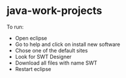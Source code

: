 # java-work-projects

To run:
  - Open eclipse
  - Go to help and click on install new software
  - Chose one of the default sites 
  - Look for SWT Designer
  - Download all files with name SWT
  - Restart eclipse

